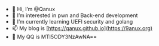 - 👋 Hi, I’m @Qanux
- 👀 I’m interested in pwn and Back-end development
- 🌱 I’m currently learning UEFI security and golang
- 📫 My blog is [https://qanux.github.io](https://9anux.org)
- 🐧 My QQ is MTI5ODY3NzAwNA==
<!---
Qanux/Qanux is a ✨ special ✨ repository because its `README.md` (this file) appears on your GitHub profile.
You can click the Preview link to take a look at your changes.
--->
